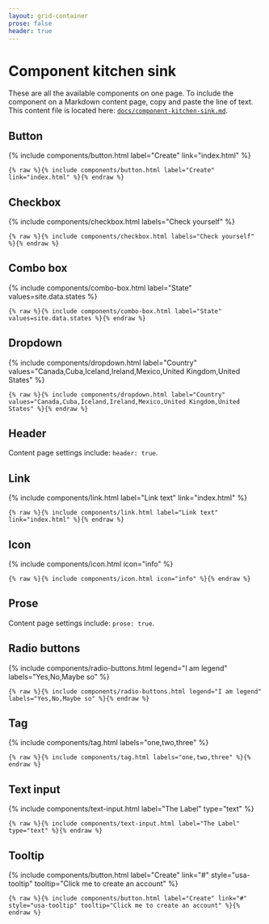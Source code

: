 ```yaml
---
layout: grid-container
prose: false
header: true
---
```


# Component kitchen sink

These are all the available components on one page. To include the component on a Markdown content page, copy and paste the line of text. This content file is located here: [`docs/component-kitchen-sink.md`](https://github.com/pglevy/rwp-toolkit/blob/main/docs/component-kitchen-sink.md).

## Button

{% include components/button.html label="Create" link="index.html" %}

`{% raw %}{% include components/button.html label="Create" link="index.html" %}{% endraw %}`

## Checkbox

{% include components/checkbox.html labels="Check yourself" %}

`{% raw %}{% include components/checkbox.html labels="Check yourself" %}{% endraw %}`

## Combo box

{% include components/combo-box.html label="State" values=site.data.states %}

`{% raw %}{% include components/combo-box.html label="State" values=site.data.states %}{% endraw %}`

## Dropdown

{% include components/dropdown.html label="Country" values="Canada,Cuba,Iceland,Ireland,Mexico,United Kingdom,United States" %}

`{% raw %}{% include components/dropdown.html label="Country" values="Canada,Cuba,Iceland,Ireland,Mexico,United Kingdom,United States" %}{% endraw %}`

## Header

Content page settings include: `header: true`.

## Link

{% include components/link.html label="Link text" link="index.html" %}

`{% raw %}{% include components/link.html label="Link text" link="index.html" %}{% endraw %}`

## Icon

{% include components/icon.html icon="info" %}

`{% raw %}{% include components/icon.html icon="info" %}{% endraw %}`

## Prose

Content page settings include: `prose: true`.

## Radio buttons

{% include components/radio-buttons.html legend="I am legend" labels="Yes,No,Maybe so" %}

`{% raw %}{% include components/radio-buttons.html legend="I am legend" labels="Yes,No,Maybe so" %}{% endraw %}`

## Tag

{% include components/tag.html labels="one,two,three" %}

`{% raw %}{% include components/tag.html labels="one,two,three" %}{% endraw %}`

## Text input

{% include components/text-input.html label="The Label" type="text" %}

`{% raw %}{% include components/text-input.html label="The Label" type="text" %}{% endraw %}`

## Tooltip

{% include components/button.html label="Create" link="#" style="usa-tooltip" tooltip="Click me to create an account" %}

`{% raw %}{% include components/button.html label="Create" link="#" style="usa-tooltip" tooltip="Click me to create an account" %}{% endraw %}`